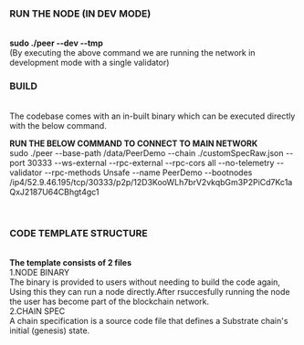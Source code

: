 <h3>RUN THE NODE (IN DEV MODE)</h3>
</br>
<b>sudo ./peer --dev --tmp</b>
</br>
(By executing the above command we are running the network in development mode with a single validator)
</br>

<h3>BUILD</h3>
</br>
The codebase comes with an in-built binary which can be executed directly with the below command.
</br>


<b>RUN THE BELOW COMMAND TO CONNECT TO MAIN NETWORK</b>
</br>
sudo ./peer   --base-path /data/PeerDemo   --chain ./customSpecRaw.json   --port 30333   --ws-external   --rpc-external --rpc-cors all  --no-telemetry --validator   --rpc-methods Unsafe --name PeerDemo   --bootnodes /ip4/52.9.46.195/tcp/30333/p2p/12D3KooWLh7brV2vkqbGm3P2PiCd7Kc1aQxJ2187U64CBhgt4gc1


</br>
<h3>CODE TEMPLATE STRUCTURE</h3>
</br>
<b>The template consists of 2 files</b></br>
1.NODE BINARY</br>
   The binary is provided to users without needing to build the code again, Using this they can run a node directly.After rsuccesfully running the node the user has become part of the blockchain        network.
   </br>
2.CHAIN SPEC</br>
   A chain specification is a source code file that defines a Substrate chain's initial (genesis) state. 


